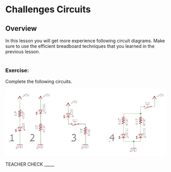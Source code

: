 # Challenges Circuits

## Overview

In this lesson you will get more experience following circuit diagrams. Make sure to use the efficient breadboard techniques that you learned in the previous lesson.                                                                                                                                  

### Exercise:

Complete the following circuits.

![](images/image44.png)

TEACHER CHECK \_\_\_\_\_
